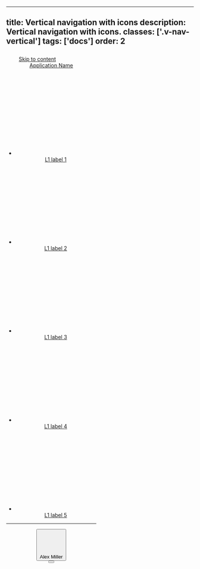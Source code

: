 <!--
 *              Copyright (c) 2025 Visa, Inc.
 *
 * Licensed under the Apache License, Version 2.0 (the "License");
 * you may not use this file except in compliance with the License.
 * You may obtain a copy of the License at
 *
 *         http://www.apache.org/licenses/LICENSE-2.0
 *
 * Unless required by applicable law or agreed to in writing, software
 * distributed under the License is distributed on an "AS IS" BASIS,
 * WITHOUT WARRANTIES OR CONDITIONS OF ANY KIND, either express or implied.
 * See the License for the specific language governing permissions and
 * limitations under the License.
 *
 -->
---
title: Vertical navigation with icons 
description: Vertical navigation with icons.
classes: ['.v-nav-vertical']
tags: ['docs']
order: 2
---

<header class="v-nav v-nav-vertical" style="max-inline-size: 242px">
  <a class="v-link v-skip-link" href="javascript:window.location.href=window.location.href">Skip to content</a>
  <a aria-label="VISA Application Name Home" class="v-link v-link-no-underline v-flex v-flex-col v-mt-16 v-mb-30 v-ml-24 v-mr-14 v-gap-12" href="./nav" style="background-color: transparent">
    <svg class="v-flex v-flex-shrink-0 v-logo" fill="none" height="23" viewbox="0 0 71 23" width="71">
      <path clip-rule="evenodd" d="M50.6986 15.3377C50.7123 11.8369 47.8134 10.3152 45.4937 9.09755C43.9358 8.27981 42.6393 7.59921 42.6617 6.54843C42.6781 5.75329 43.4371 4.90557 45.0931 4.692C47.0325 4.5045 48.9864 4.8451 50.7479 5.67771L51.7566 0.985714C50.0419 0.341244 48.2261 0.00745647 46.3943 0C40.7429 0 36.7376 3.013 36.7014 7.33043C36.6653 10.5143 39.5501 12.3017 41.7286 13.363C43.9629 14.4473 44.7153 15.1439 44.7054 16.1164C44.7054 17.6049 42.9213 18.2587 41.2751 18.285C38.4794 18.3296 36.8224 17.5564 35.5085 16.9434L35.3839 16.8853L34.3357 21.7416C35.6763 22.3593 38.1504 22.8949 40.7166 22.9211C46.7393 22.9211 50.6821 19.9443 50.7019 15.3377H50.6986ZM26.9429 0.404143L17.6541 22.5729H11.592L7.02157 4.88257C6.74229 3.79171 6.50243 3.39414 5.658 2.93414C4.27143 2.18829 2.00429 1.48514 0 1.04814L0.138 0.391H9.89329C11.2059 0.396383 12.3201 1.35458 12.5219 2.65157L14.9369 15.4823L20.9234 0.404143H26.9429ZM70.9714 22.5663H65.6683L64.975 19.2641H57.6183L56.4223 22.5729H50.4029L59.0016 2.03057C59.409 1.04254 60.3741 0.399575 61.4429 0.404143H66.3419L70.9714 22.5663ZM59.2677 14.72L62.2873 6.394L64.0254 14.72H59.2677ZM30.3994 22.5729L35.1571 0.404143H29.4071L24.6626 22.5729H30.3994Z" fill-rule="evenodd">
      </path>
    </svg>
    <div class="v-typography-subtitle-1 v-nav-app-name">
      Application Name
    </div>
  </a>
  <nav aria-label="Vertical with icons">
    <ul class="v-tabs v-tabs-vertical">
      <li class="v-tab">
        <a class="v-button v-button-tertiary" href="javascript:window.location.href=window.location.href">
          <svg aria-hidden="true" class="v-avatar v-icon v-icon-visa v-icon-tiny" focusable="false" viewbox="0 0 16 16">
            <use href="#visa-statistics-tiny">
            </use>
          </svg>
          L1 label 1
        </a>
      </li>
      <li class="v-tab">
        <a class="v-button v-button-tertiary" href="javascript:window.location.href=window.location.href">
          <svg aria-hidden="true" class="v-avatar v-icon v-icon-visa v-icon-tiny" focusable="false" viewbox="0 0 16 16">
            <use href="#visa-settings-tiny">
            </use>
          </svg>
          L1 label 2
        </a>
      </li>
      <li class="v-tab">
        <a class="v-button v-button-tertiary" href="javascript:window.location.href=window.location.href">
          <svg aria-hidden="true" class="v-avatar v-icon v-icon-visa v-icon-tiny" focusable="false" viewbox="0 0 16 16">
            <use href="#visa-security-tiny">
            </use>
          </svg>
          L1 label 3
        </a>
      </li>
      <li class="v-tab">
        <a class="v-button v-button-tertiary" href="javascript:window.location.href=window.location.href">
          <svg aria-hidden="true" class="v-avatar v-icon v-icon-visa v-icon-tiny" focusable="false" viewbox="0 0 16 16">
            <use href="#visa-notes-tiny">
            </use>
          </svg>
          L1 label 4
        </a>
      </li>
      <li class="v-tab">
        <a class="v-button v-button-tertiary" href="javascript:window.location.href=window.location.href">
          <svg aria-hidden="true" class="v-avatar v-icon v-icon-visa v-icon-tiny" focusable="false" viewbox="0 0 16 16">
            <use href="#visa-support-ticket-tiny">
            </use>
          </svg>
          L1 label 5
        </a>
      </li>
    </ul>
  </nav>
  <div class="v-flex v-flex-col v-align-self-stretch v-gap-4 v-mt-auto">
    <hr class="v-divider v-divider-decorative v-my-6" />
    <div class="v-tab">
      <button aria-label="Alex Miller" class="v-button v-button-large v-button-tertiary">
        <svg aria-hidden="true" class="v-avatar v-icon v-icon-visa v-icon-tiny" focusable="false" viewbox="0 0 16 16">
          <use href="#visa-account-tiny">
          </use>
        </svg>
        Alex Miller
      </button>
    </div>
    <button aria-expanded="true" aria-label="side bar" class="v-button v-button-small v-button-icon v-button-tertiary v-button-subtle v-ml-auto v-mr-8" type="button">
      <svg aria-hidden="true" class="v-icon v-icon-tiny" focusable="false" viewbox="0 0 16 16">
        <use href="#visa-media-rewind-tiny">
        </use>
      </svg>
    </button>
  </div>
</header>
